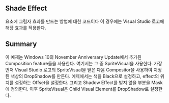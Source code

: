 ﻿## Shade Effect
요소에 그림자 효과를 만드는 방법에 대한 코드이다
이 경우에는 Visual Studio 로고에 해당 효과를 적용한다.

## Summary
이 예제는 Windows 10의 November Anniversary Update에서 추가된 Composition feature들을 사용한다.
여기서는 그 중 SpriteVisual을 사용한다.
가장 먼저 Visual Studio 로고의 SpriteVisual을 얻은 다음 Compositor을 사용하여 지정된 색상의 DropShadow를 만든다.
예제에서는 색을 Black으로 설정하고, effect의 위치를 설정하는 Offset을 설정한다.
그리고 Shadow Effect를 받지 않을 부분을 Mask에 정의한다.
이후 SpriteVisual은 Child Visual Element를 DropShadow로 설정한다.
